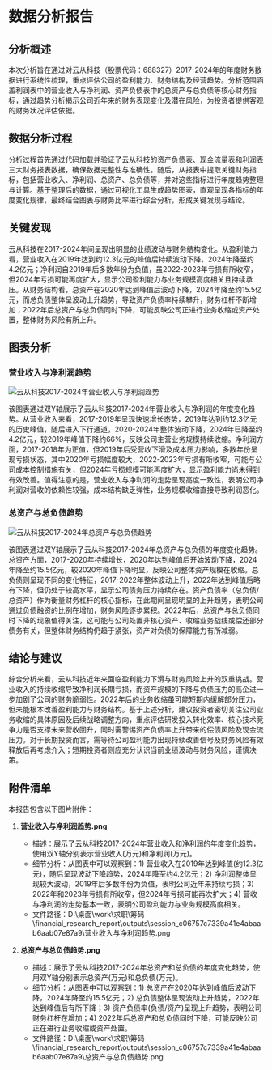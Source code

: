 # 数据分析报告

## 分析概述
本次分析旨在通过对云从科技（股票代码：688327）2017-2024年的年度财务数据进行系统性梳理，重点评估公司的盈利能力、财务结构及经营趋势。分析范围涵盖利润表中的营业收入与净利润、资产负债表中的总资产与总负债等核心财务指标，通过趋势分析揭示公司近年来的财务表现变化及潜在风险，为投资者提供客观的财务状况评估依据。

## 数据分析过程
分析过程首先通过代码加载并验证了云从科技的资产负债表、现金流量表和利润表三大财务报表数据，确保数据完整性与准确性。随后，从报表中提取关键财务指标，包括营业收入、净利润、总资产、总负债等，并对这些指标进行年度趋势整理与计算。基于整理后的数据，通过可视化工具生成趋势图表，直观呈现各指标的年度变化规律，最终结合图表与财务比率进行综合分析，形成关键发现与结论。

## 关键发现
云从科技在2017-2024年间呈现出明显的业绩波动与财务结构变化。从盈利能力看，营业收入在2019年达到约12.3亿元的峰值后持续波动下降，2024年降至约4.2亿元；净利润自2019年后多数年份为负值，虽2022-2023年亏损有所收窄，但2024年亏损可能再度扩大，显示公司盈利能力与业务规模高度相关且持续承压。从财务结构看，总资产在2020年达到峰值后波动下降，2024年降至约15.5亿元，而总负债整体呈波动上升趋势，导致资产负债率持续攀升，财务杠杆不断增加；2022年后总资产与总负债同时下降，可能反映公司正进行业务收缩或资产处置，整体财务风险有所上升。

## 图表分析

### 营业收入与净利润趋势
![云从科技2017-2024年营业收入与净利润趋势](D:\桌面\work\求职\筹码\financial_research_report\outputs\session_c06757c7339a41e4abaab6aab07e87a9\营业收入与净利润趋势.png)

该图表通过双Y轴展示了云从科技2017-2024年营业收入与净利润的年度变化趋势。从营业收入来看，2017-2019年呈现快速增长态势，2019年达到约12.3亿元的历史峰值，随后进入下行通道，2020-2024年整体波动下降，2024年已降至约4.2亿元，较2019年峰值下降约66%，反映公司主营业务规模持续收缩。净利润方面，2017-2018年为正值，但2019年后受营收下滑及成本压力影响，多数年份呈现亏损状态，其中2020年亏损幅度较大，2022-2023年亏损有所收窄，可能与公司成本控制措施有关，但2024年亏损规模可能再度扩大，显示盈利能力尚未得到有效改善。值得注意的是，营业收入与净利润的走势呈现高度一致性，表明公司净利润对营收的依赖性较强，成本结构缺乏弹性，业务规模收缩直接导致利润恶化。

### 总资产与总负债趋势
![云从科技2017-2024年总资产与总负债趋势](D:\桌面\work\求职\筹码\financial_research_report\outputs\session_c06757c7339a41e4abaab6aab07e87a9\总资产与总负债趋势.png)

该图表通过双Y轴展示了云从科技2017-2024年总资产与总负债的年度变化趋势。总资产方面，2017-2020年持续增长，2020年达到峰值后开始波动下降，2024年降至约15.5亿元，较2020年峰值下降明显，反映公司整体资产规模在收缩。总负债则呈现不同的变化特征，2017-2022年整体波动上升，2022年达到峰值后略有下降，但仍处于较高水平，显示公司债务压力持续存在。资产负债率（总负债/总资产）作为衡量财务杠杆的核心指标，在此期间呈现明显的上升趋势，表明公司通过负债融资的比例在增加，财务风险逐步累积。2022年后，总资产与总负债同时下降的现象值得关注，这可能与公司处置非核心资产、收缩业务战线或偿还部分债务有关，但整体财务结构仍趋于紧张，资产对负债的保障能力有所减弱。

## 结论与建议
综合分析来看，云从科技近年来面临盈利能力下滑与财务风险上升的双重挑战。营业收入的持续收缩导致净利润长期亏损，而资产规模的下降与负债压力的高企进一步加剧了公司的财务脆弱性。2022年后的业务收缩虽可能短期内缓解部分压力，但未能根本改善盈利能力与财务结构。基于上述分析，建议投资者密切关注公司业务收缩的具体原因及后续战略调整方向，重点评估研发投入转化效率、核心技术竞争力是否支撑未来营收回升，同时需警惕资产负债率上升带来的偿债风险及现金流压力。对于长期投资而言，需等待公司盈利能力出现持续改善信号及财务风险有效释放后再考虑介入；短期投资者则应充分认识当前业绩波动与财务风险，谨慎决策。

## 附件清单

本报告包含以下图片附件：

1. **营业收入与净利润趋势.png**
   - 描述：展示了云从科技2017-2024年营业收入和净利润的年度变化趋势，使用双Y轴分别表示营业收入(万元)和净利润(万元)。
   - 细节分析：从图表中可以观察到：1) 营业收入在2019年达到峰值(约12.3亿元)，随后呈现波动下降趋势，2024年降至约4.2亿元；2) 净利润整体呈现较大波动，2019年后多数年份为负值，表明公司近年来持续亏损；3) 2022年和2023年亏损有所收窄，但2024年亏损可能再次扩大；4) 营收与净利润的走势基本一致，表明公司盈利能力与业务规模高度相关。
   - 文件路径：D:\桌面\work\求职\筹码\financial_research_report\outputs\session_c06757c7339a41e4abaab6aab07e87a9\营业收入与净利润趋势.png

2. **总资产与总负债趋势.png**
   - 描述：展示了云从科技2017-2024年总资产和总负债的年度变化趋势，使用双Y轴分别表示总资产(万元)和总负债(万元)。
   - 细节分析：从图表中可以观察到：1) 总资产在2020年达到峰值后波动下降，2024年降至约15.5亿元；2) 总负债整体呈现波动上升趋势，2022年达到峰值后有所下降；3) 资产负债率(负债/资产)呈现上升趋势，表明公司财务杠杆在增加；4) 2022年后总资产和总负债同时下降，可能反映公司正在进行业务收缩或资产处置。
   - 文件路径：D:\桌面\work\求职\筹码\financial_research_report\outputs\session_c06757c7339a41e4abaab6aab07e87a9\总资产与总负债趋势.png

